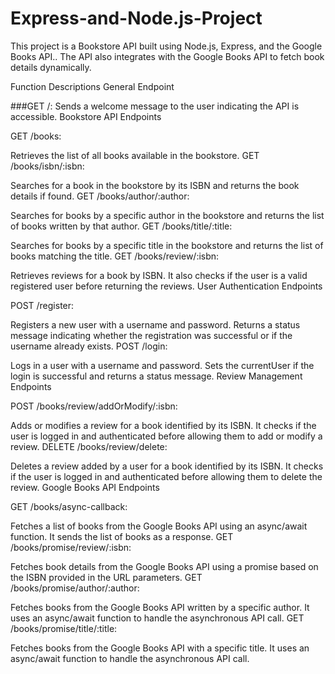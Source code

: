 # Express-and-Node.js-Project
This project is a Bookstore API built using Node.js, Express, and the Google Books API.. The API also integrates with the Google Books API to fetch book details dynamically.

Function Descriptions
General Endpoint

###GET /:
Sends a welcome message to the user indicating the API is accessible.
Bookstore API Endpoints

GET /books:

Retrieves the list of all books available in the bookstore.
GET /books/isbn/:isbn:

Searches for a book in the bookstore by its ISBN and returns the book details if found.
GET /books/author/:author:

Searches for books by a specific author in the bookstore and returns the list of books written by that author.
GET /books/title/:title:

Searches for books by a specific title in the bookstore and returns the list of books matching the title.
GET /books/review/:isbn:

Retrieves reviews for a book by ISBN. It also checks if the user is a valid registered user before returning the reviews.
User Authentication Endpoints

POST /register:

Registers a new user with a username and password. Returns a status message indicating whether the registration was successful or if the username already exists.
POST /login:

Logs in a user with a username and password. Sets the currentUser if the login is successful and returns a status message.
Review Management Endpoints

POST /books/review/addOrModify/:isbn:

Adds or modifies a review for a book identified by its ISBN. It checks if the user is logged in and authenticated before allowing them to add or modify a review.
DELETE /books/review/delete:

Deletes a review added by a user for a book identified by its ISBN. It checks if the user is logged in and authenticated before allowing them to delete the review.
Google Books API Endpoints

GET /books/async-callback:

Fetches a list of books from the Google Books API using an async/await function. It sends the list of books as a response.
GET /books/promise/review/:isbn:

Fetches book details from the Google Books API using a promise based on the ISBN provided in the URL parameters.
GET /books/promise/author/:author:

Fetches books from the Google Books API written by a specific author. It uses an async/await function to handle the asynchronous API call.
GET /books/promise/title/:title:

Fetches books from the Google Books API with a specific title. It uses an async/await function to handle the asynchronous API call.
